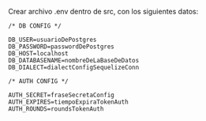 Crear archivo .env dentro de src, con los siguientes datos:

```
/* DB CONFIG */

DB_USER=usuarioDePostgres
DB_PASSWORD=passwordDePostgres
DB_HOST=localhost
DB_DATABASENAME=nombreDeLaBaseDeDatos
DB_DIALECT=dialectConfigSequelizeConn

/* AUTH CONFIG */

AUTH_SECRET=fraseSecretaConfig
AUTH_EXPIRES=tiempoExpiraTokenAuth
AUTH_ROUNDS=roundsTokenAuth

```


